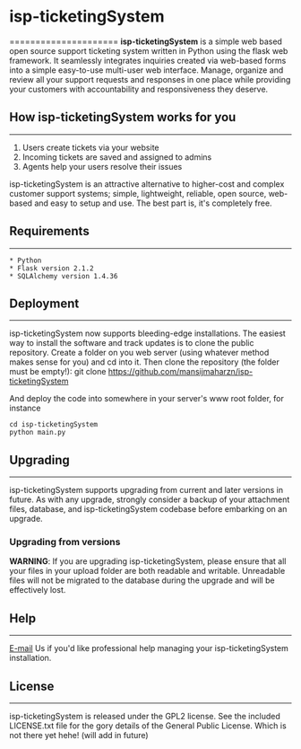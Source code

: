 # isp-ticketingSystem
=====================
**isp-ticketingSystem** is a simple web based open source support ticketing system written in Python
using the flask web framework. It seamlessly integrates inquiries created via web-based forms into a
simple easy-to-use multi-user web interface. Manage, organize and review all your support requests
and responses in one place while providing your customers with accountability and
responsiveness they deserve.


## How isp-ticketingSystem works for you
----------------------------------------
  1. Users create tickets via your website
  2. Incoming tickets are saved and assigned to admins
  3. Agents help your users resolve their issues

isp-ticketingSystem is an attractive alternative to higher-cost and complex customer support systems;
simple, lightweight, reliable, open source, web-based and easy to setup and use.
The best part is, it's completely free.


## Requirements
---------------
    * Python
    * Flask version 2.1.2
    * SQLAlchemy version 1.4.36


## Deployment
-------------
isp-ticketingSystem now supports bleeding-edge installations.
The easiest way to install the software and track updates is to clone the public repository.
Create a folder on you web server (using whatever method makes sense for you) and cd into it.
Then clone the repository (the folder must be empty!):
    git clone https://github.com/mansijmaharzn/isp-ticketingSystem

And deploy the code into somewhere in your server's www root folder, for
instance

    cd isp-ticketingSystem
    python main.py


## Upgrading
------------
isp-ticketingSystem supports upgrading from current and later versions in future.
As with any upgrade, strongly consider a backup of your attachment files, database, and
isp-ticketingSystem codebase before embarking on an upgrade.


### Upgrading from versions
**WARNING**: If you are upgrading isp-ticketingSystem, please ensure that all
    your files in your upload folder are both readable and writable.
    Unreadable files will not be migrated to the database during
    the upgrade and will be effectively lost.


## Help
-------
[E-mail](teamtarget@target.com) Us if you'd like professional help managing your isp-ticketingSystem installation.


## License
----------
isp-ticketingSystem is released under the GPL2 license. See the included LICENSE.txt
file for the gory details of the General Public License.
Which is not there yet hehe! (will add in future)